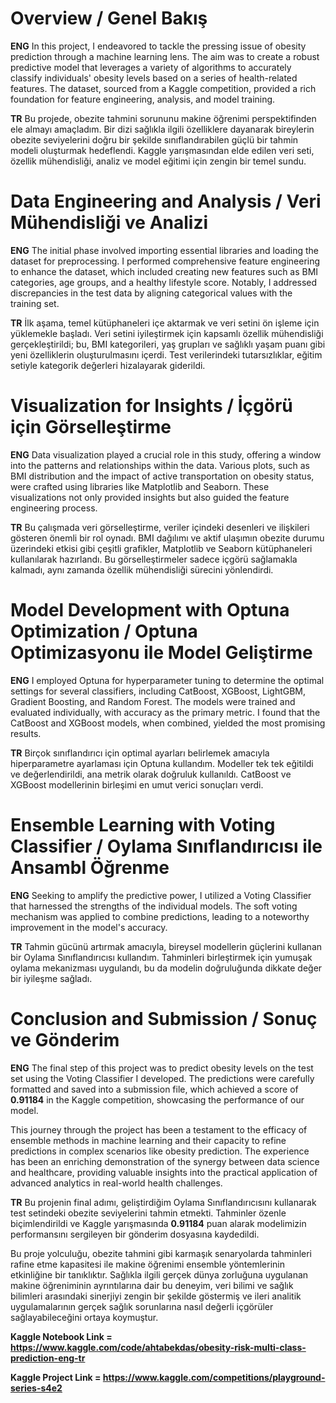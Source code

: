 # Overview / Genel Bakış
**ENG**
In this project, I endeavored to tackle the pressing issue of obesity prediction through a machine learning lens. The aim was to create a robust predictive model that leverages a variety of algorithms to accurately classify individuals' obesity levels based on a series of health-related features. The dataset, sourced from a Kaggle competition, provided a rich foundation for feature engineering, analysis, and model training.

**TR**
Bu projede, obezite tahmini sorununu makine öğrenimi perspektifinden ele almayı amaçladım. Bir dizi sağlıkla ilgili özelliklere dayanarak bireylerin obezite seviyelerini doğru bir şekilde sınıflandırabilen güçlü bir tahmin modeli oluşturmak hedeflendi. Kaggle yarışmasından elde edilen veri seti, özellik mühendisliği, analiz ve model eğitimi için zengin bir temel sundu.

# Data Engineering and Analysis / Veri Mühendisliği ve Analizi
**ENG**
The initial phase involved importing essential libraries and loading the dataset for preprocessing. I performed comprehensive feature engineering to enhance the dataset, which included creating new features such as BMI categories, age groups, and a healthy lifestyle score. Notably, I addressed discrepancies in the test data by aligning categorical values with the training set.

**TR**
İlk aşama, temel kütüphaneleri içe aktarmak ve veri setini ön işleme için yüklemekle başladı. Veri setini iyileştirmek için kapsamlı özellik mühendisliği gerçekleştirildi; bu, BMI kategorileri, yaş grupları ve sağlıklı yaşam puanı gibi yeni özelliklerin oluşturulmasını içerdi. Test verilerindeki tutarsızlıklar, eğitim setiyle kategorik değerleri hizalayarak giderildi.

# Visualization for Insights / İçgörü için Görselleştirme
**ENG**
Data visualization played a crucial role in this study, offering a window into the patterns and relationships within the data. Various plots, such as BMI distribution and the impact of active transportation on obesity status, were crafted using libraries like Matplotlib and Seaborn. These visualizations not only provided insights but also guided the feature engineering process.

**TR**
Bu çalışmada veri görselleştirme, veriler içindeki desenleri ve ilişkileri gösteren önemli bir rol oynadı. BMI dağılımı ve aktif ulaşımın obezite durumu üzerindeki etkisi gibi çeşitli grafikler, Matplotlib ve Seaborn kütüphaneleri kullanılarak hazırlandı. Bu görselleştirmeler sadece içgörü sağlamakla kalmadı, aynı zamanda özellik mühendisliği sürecini yönlendirdi.

# Model Development with Optuna Optimization / Optuna Optimizasyonu ile Model Geliştirme
**ENG**
I employed Optuna for hyperparameter tuning to determine the optimal settings for several classifiers, including CatBoost, XGBoost, LightGBM, Gradient Boosting, and Random Forest. The models were trained and evaluated individually, with accuracy as the primary metric. I found that the CatBoost and XGBoost models, when combined, yielded the most promising results.

**TR**
Birçok sınıflandırıcı için optimal ayarları belirlemek amacıyla hiperparametre ayarlaması için Optuna kullandım. Modeller tek tek eğitildi ve değerlendirildi, ana metrik olarak doğruluk kullanıldı. CatBoost ve XGBoost modellerinin birleşimi en umut verici sonuçları verdi.

# Ensemble Learning with Voting Classifier / Oylama Sınıflandırıcısı ile Ansambl Öğrenme
**ENG**
Seeking to amplify the predictive power, I utilized a Voting Classifier that harnessed the strengths of the individual models. The soft voting mechanism was applied to combine predictions, leading to a noteworthy improvement in the model's accuracy.

**TR**
Tahmin gücünü artırmak amacıyla, bireysel modellerin güçlerini kullanan bir Oylama Sınıflandırıcısı kullandım. Tahminleri birleştirmek için yumuşak oylama mekanizması uygulandı, bu da modelin doğruluğunda dikkate değer bir iyileşme sağladı.

# Conclusion and Submission / Sonuç ve Gönderim
**ENG**
The final step of this project was to predict obesity levels on the test set using the Voting Classifier I developed. The predictions were carefully formatted and saved into a submission file, which achieved a score of **0.91184** in the Kaggle competition, showcasing the performance of our model.

This journey through the project has been a testament to the efficacy of ensemble methods in machine learning and their capacity to refine predictions in complex scenarios like obesity prediction. The experience has been an enriching demonstration of the synergy between data science and healthcare, providing valuable insights into the practical application of advanced analytics in real-world health challenges.

**TR**
Bu projenin final adımı, geliştirdiğim Oylama Sınıflandırıcısını kullanarak test setindeki obezite seviyelerini tahmin etmekti. Tahminler özenle biçimlendirildi ve Kaggle yarışmasında **0.91184** puan alarak modelimizin performansını sergileyen bir gönderim dosyasına kaydedildi.

Bu proje yolculuğu, obezite tahmini gibi karmaşık senaryolarda tahminleri rafine etme kapasitesi ile makine öğrenimi ensemble yöntemlerinin etkinliğine bir tanıklıktır. Sağlıkla ilgili gerçek dünya zorluğuna uygulanan makine öğreniminin ayrıntılarına dair bu deneyim, veri bilimi ve sağlık bilimleri arasındaki sinerjiyi zengin bir şekilde göstermiş ve ileri analitik uygulamalarının gerçek sağlık sorunlarına nasıl değerli içgörüler sağlayabileceğini ortaya koymuştur.


**Kaggle Notebook Link = https://www.kaggle.com/code/ahtabekdas/obesity-risk-multi-class-prediction-eng-tr**

**Kaggle Project Link = https://www.kaggle.com/competitions/playground-series-s4e2**
